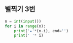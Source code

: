 ## 별찍기 3번

```python
n = int(input())
for i in range(n):
    print('★'*(n-i), end='')
    print(' '* i)
```
